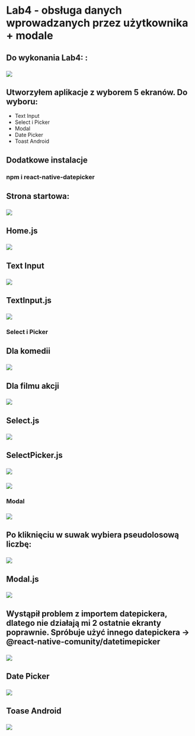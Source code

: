 # Lab4 - obsługa danych wprowadzanych przez użytkownika + modale

## Do wykonania Lab4: :

### ![](images/1.PNG)

## Utworzyłem aplikacje z wyborem 5 ekranów. Do wyboru:

- Text Input
- Select i Picker
- Modal
- Date Picker
- Toast Android

## Dodatkowe instalacje

### npm i react-native-datepicker

## Strona startowa:

### ![](images/2.PNG)

## Home.js

### ![](images/11.PNG)

## Text Input

### ![](images/3.PNG)

## TextInput.js

### ![](images/12.PNG)

### Select i Picker

## Dla komedii

### ![](images/4.PNG)

## Dla filmu akcji

### ![](images/5.PNG)

## Select.js

### ![](images/13.PNG)

## SelectPicker.js

### ![](images/14.PNG)

### ![](images/15.PNG)

### Modal

### ![](images/6.PNG)

## Po kliknięciu w suwak wybiera pseudolosową liczbę:

### ![](images/7.PNG)

## Modal.js

### ![](images/16.PNG)

## Wystąpił problem z importem datepickera, dlatego nie działają mi 2 ostatnie ekranty poprawnie. Spróbuje użyć innego datepickera -> @react-native-comunity/datetimepicker

### ![](images/10.PNG)

## Date Picker

### ![](images/8.PNG)

## Toase Android

### ![](images/9.PNG)
